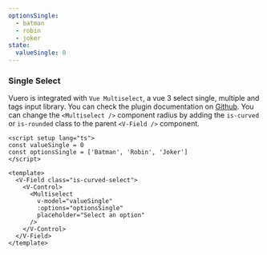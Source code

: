 ```yaml
---
optionsSingle:
  - batman
  - robin
  - joker
state:
  valueSingle: 0
---
```


### Single Select

Vuero is integrated with `Vue Multiselect`, a vue 3 select single, multiple and
tags input library. You can check the plugin documentation on
[Github](https://github.com/vueform/multiselect). You can change the
`<Multiselect />` component radius by adding the `is-curved` or `is-rounded`
class to the parent `<V-Field />` component.

<!--code-->

```vue
<script setup lang="ts">
const valueSingle = 0
const optionsSingle = ['Batman', 'Robin', 'Joker']
</script>

<template>
  <V-Field class="is-curved-select">
    <V-Control>
      <Multiselect
        v-model="valueSingle"
        :options="optionsSingle"
        placeholder="Select an option"
      />
    </V-Control>
  </V-Field>
</template>
```

<!--/code-->

<!--example-->

<div class="columns">
  <div class="column is-4">
    <V-Field>
      <V-Control>
        <Multiselect
          v-model="frontmatter.state.valueSingle"
          :options="frontmatter.optionsSingle"
          placeholder="Select an option"
        />
      </V-Control>
    </V-Field>
  </div>
  <div class="column is-4">
    <V-Field class="is-curved-select">
      <V-Control>
        <Multiselect
          v-model="frontmatter.state.valueSingle"
          :options="frontmatter.optionsSingle"
          placeholder="Select an option"
        />
      </V-Control>
    </V-Field>
  </div>
  <div class="column is-4">
    <V-Field class="is-rounded-select">
      <V-Control>
        <Multiselect
          v-model="frontmatter.state.valueSingle"
          :options="frontmatter.optionsSingle"
          placeholder="Select an option"
        />
      </V-Control>
    </V-Field>
  </div>
</div>

<!--/example-->
